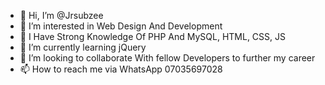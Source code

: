 - 👋 Hi, I’m @Jrsubzee
- 👀 I’m interested in Web Design And Development
- 🤟 I Have Strong Knowledge Of PHP And MySQL, HTML, CSS, JS
- 🌱 I’m currently learning jQuery
- 💞️ I’m looking to collaborate With fellow Developers to further my career
- 📫 How to reach me via WhatsApp 07035697028

<!---
Jrsubzee/Jrsubzee is a ✨ special ✨ repository because its `README.md` (this file) appears on your GitHub profile.
You can click the Preview link to take a look at your changes.
--->
